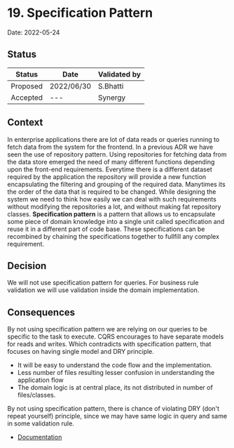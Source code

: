 # 19. Specification Pattern

Date: 2022-05-24

## Status

|Status|Date|Validated by|
|------|----|------------|
|Proposed|2022/06/30|S.Bhatti|
|Accepted|--- |Synergy|

## Context

In enterprise applications there are lot of data reads or queries running to fetch data from the system for the frontend. In a previous ADR we have seen the use of repository pattern. Using repositories for fetching data from the data store emerged the need of many different functions depending upon the front-end requirements. Everytime there is a different dataset required by the application the repository will provide a new function encapsulating the filtering and grouping of the required data. Manytimes its the order of the data that is required to be changed.
While designing the system we need to think how easily we can deal with such requirements without modifying the repositories a lot, and without making fat repository classes.
**Specification pattern** is a pattern that allows us to encapsulate some piece of domain knowledge into a single unit called specification and reuse it in a different part of code base. These specifications can be recombined by chaining the specifications together to fullfill any complex requirement.

## Decision

We will not use specification pattern for queries. For business rule validation we will use validation inside the domain implementation.

## Consequences

By not using specification pattern we are relying on our queries to be specific to the task to execute. CQRS encourages to have separate models for reads and writes. Which contradicts with specification pattern, that focuses on having single model and DRY principle.

* It will be easy to understand the code flow and the implementation.
* Less number of files resulting lesser confusion in understanding the application flow
* The domain logic is at central place, its not distributed in number of files/classes.

By not using specification pattern, there is chance of violating DRY (don't repeat yourself) principle, since we may have same logic in query and same in some validation rule.  


 - [Documentation](../documentation/arch-style/Specification-pattern.md)
